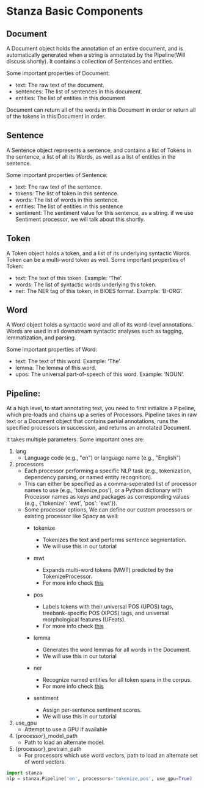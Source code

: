 # Stanza Basic Components

## Document

A Document object holds the annotation of an entire document, and is automatically generated when a string is annotated by the Pipeline(Will discuss shortly).  It contains a collection of Sentences and entities.

Some important properties of Document:

- text: The raw text of the document.
- sentences: The list of sentences in this document.
- entities: The list of entities in this document

Document can return all of the words in this Document in order or return all of the tokens in this Document in order.


## Sentence

A Sentence object represents a sentence, and contains a list of Tokens in the sentence, a list of all its Words, as well as a list of entities in the sentence.

Some important properties of Sentence:

- text: The raw text of the sentence.
- tokens: The list of token in this sentence.
- words: The list of words in this sentence.
- entities: The list of entities in this sentence
- sentiment: The sentiment value for this sentence, as a string. if we use Sentiment processor, we will talk about this shortly.

## Token

A Token object holds a token, and a list of its underlying syntactic Words. Token can be a multi-word token as well.
Some important properties of Token:
- text: The text of this token. Example: ‘The’.
- words: The list of syntactic words underlying this token.
- ner: The NER tag of this token, in BIOES format. Example: ‘B-ORG’.

## Word

A Word object holds a syntactic word and all of its word-level annotations. Words are used in all downstream syntactic analyses such as tagging, lemmatization, and parsing. 

Some important properties of Word:
- text: The text of this word. Example: ‘The’.
- lemma: The lemma of this word.
- upos: The universal part-of-speech of this word. Example: ‘NOUN’.

## Pipeline:

At a high level, to start annotating text, you need to first initialize a Pipeline, which pre-loads and chains up a series of Processors. Pipeline takes in raw text or a Document object that contains partial annotations, runs the specified processors in succession, and returns an annotated Document. 

It takes multiple parameters. Some important ones are:
1. lang
    -   Language code (e.g., "en") or language name (e.g., "English")
2. processors
    - Each processor performing a specific NLP task (e.g., tokenization, dependency parsing, or named entity recognition).
    - This can either be specified as a comma-seperated list of processor names to use (e.g., 'tokenize,pos'), or a Python dictionary with Processor names as keys and packages as corresponding values (e.g., {'tokenize': 'ewt', 'pos': 'ewt'}).
    - Some processor options, We can define our custom processors or existing processor like Spacy as well:
        - tokenize
            - Tokenizes the text and performs sentence segmentation. 
            - We will use this in our tutorial
        - mwt
             - Expands multi-word tokens (MWT) predicted by the TokenizeProcessor.
             - For more info check [this](https://stanfordnlp.github.io/stanza/mwt.html)

        - pos
            - Labels tokens with their universal POS (UPOS) tags, treebank-specific POS (XPOS) tags, and universal morphological features (UFeats).
             - For more info check [this](https://universaldependencies.org/u/pos/)
        - lemma
            - Generates the word lemmas for all words in the Document. 
            - We will use this in our tutorial 
        - ner
             - Recognize named entities for all token spans in the corpus.
             - For more info check [this](https://stanfordnlp.github.io/stanza/ner.html)
        - sentiment
            - Assign per-sentence sentiment scores. 
            - We will use this in our tutorial  
3. use_gpu
    - Attempt to use a GPU if available
4. {processor}_model_path
     - Path to load an alternate model.
5. {processor}_pretrain_path
    - For processors which use word vectors, path to load an alternate set of word vectors.


``` python
import stanza
nlp = stanza.Pipeline('en', processors='tokenize,pos', use_gpu=True)
```



